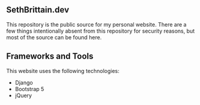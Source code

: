 ## SethBrittain.dev
This repository is the public source for my personal website. There are a few things intentionally absent from this repository for security reasons, but most of the source can be found here.
## Frameworks and Tools
This website uses the following technologies:
- Django
- Bootstrap 5
- jQuery
